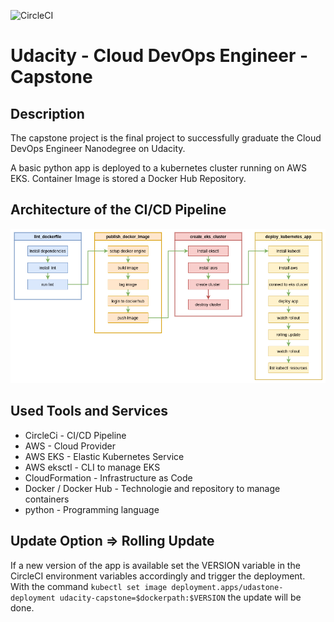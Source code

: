 ![CircleCI](https://circleci.com/gh/Tr3mo89/udacity-devops-capstone.svg?style=svg&circle-token=b1c039fb5762076e7d50429ddd7d2cea060542a6)
# Udacity - Cloud DevOps Engineer - Capstone

## Description
The capstone project is the final project to successfully graduate the Cloud DevOps Engineer Nanodegree on Udacity. 

A basic python app is deployed to a kubernetes cluster running on AWS EKS. Container Image is stored a Docker Hub Repository.

## Architecture of the CI/CD Pipeline
![CI/CD Pipeline Architecture](https://github.com/Tr3mo89/udacity-devops-capstone/blob/master/pipeline.png)

## Used Tools and Services
* CircleCi - CI/CD Pipeline
* AWS - Cloud Provider
* AWS EKS - Elastic Kubernetes Service
* AWS eksctl - CLI to manage EKS
* CloudFormation - Infrastructure as Code
* Docker / Docker Hub - Technologie and repository to manage containers
* python - Programming language

## Update Option => Rolling Update
If a new version of the app is available set the VERSION variable in the CircleCI environment variables accordingly and trigger the deployment. 
With the command `kubectl set image deployment.apps/udastone-deployment udacity-capstone=$dockerpath:$VERSION` the update will be done.
